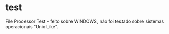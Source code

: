 # test
File Processor Test - feito sobre WINDOWS, não foi testado sobre sistemas operacionais "Unix Like". 
